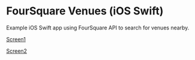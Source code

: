 # FourSquare Venues (iOS Swift) #

Example iOS Swift app using FourSquare API to search for venues nearby.

[Screen1](screen1.png)

[Screen2](screen2.png)